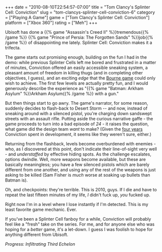 +++
date = "2010-08-10T22:54:57-07:00"
title = "Tom Clancy's Splinter Cell: Conviction"
slug = "tom-clancys-splinter-cell-conviction-6"
category = ["Playing A Game"]
game = ["Tom Clancy's Splinter Cell: Conviction"]
platform = ["Xbox 360"]
rating = ["Meh"]
+++

Ubisoft has done a {{% game "Assassin's Creed II" %}}tremendous{{% /game %}} {{% game "Prince of Persia: The Forgotten Sands" %}}job{{% /game %}} of disappointing me lately.  Splinter Cell: Conviction makes it a trifecta.

The game starts out promising enough, building on the fun I had in the demo: while previous Splinter Cells left me bored and frustrated in a matter of minutes, Conviction offered an easily accessible sneaking system, a pleasant amount of freedom in killing thugs (and in completing other objectives, I guess), and an exciting <i>edge</i> that the <a href="http://www.metacritic.com/games/platforms/xbox360/robertludlumsthebourneconspiracy">Bourne game</a> could only wish to achieve.  The first few levels are actually pretty fun, and I would generously describe the experience as "{{% game "Batman: Arkham Asylum" %}}Arkham Asylum{{% /game %}} with a gun."

But then things start to go awry.  The game's narrator, for some reason, suddenly decides to flash-back to Desert Storm -- and now, instead of sneaking around with a silenced pistol, you're charging down sandswept streets with an assault rifle.  Putting aside the curious narrative gaffe - the game proceeds to turn into a bad episode of <i>24</i> - it raises the question, what game did the design team <i>want</i> to make?  (Given the <a href="http://en.wikipedia.org/wiki/Splinter_Cell:_Conviction#Development">four years</a> Conviction spent in development, it seems like they weren't sure, either.)

Returning from the flashback, levels become overburdened with enemies - who, as I discovered at this point, don't indicate their line-of-sight very well - and <i>understaffed</i> by effective hiding spots.  As the challenge escalates, options dwindle.  Well, more weapons become available, but these are basically meaningless; you have a few silenced pistols which are barely different from one another, and using any of the rest of the weapons is just asking to be killed (Sam Fisher is <i>much</i> worse at soaking up bullets than Batman is).

Oh, and checkpoints: they're terrible.  This is 2010, guys.  If I die and have to repeat the last fifteen minutes of my life, <i>I</i> didn't fuck up, <i>you</i> fucked up.

Right now I'm in a level where I lose instantly if I'm detected.  This is my least favorite game mechanic.  Ever.

If you've been a Splinter Cell fanboy for a while, Conviction will probably feel like a "fresh" take on the series.  For me, and for anyone else who was hoping for a <i>better</i> game, it's a let-down.  I guess I was foolish to hope for anything different from Ubisoft.

<i>Progress: Infiltrating Third Echelon</i>